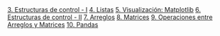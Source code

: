 <tr>
				<td>
					<a href="notebooks/notebook03.ipynb">3. Estructuras de control - I</a>
				</td>
				<td>
					<a href="notebooks/notebook04.ipynb">4. Listas</a>
				</td>
			</tr>
			<tr>
				<td>
					<a href="notebooks/notebook05.ipynb">5. Visualización: Matplotlib</a>
				</td>
				<td>
					<a href="notebooks/notebook06.ipynb">6. Estructuras de control - II</a>
				</td>
			</tr>
			<tr>
				<td>
					<a href="notebooks/notebook07.ipynb">7. Arreglos</a>
				</td>
				<td>
					<a href="notebooks/notebook08.ipynb">8. Matrices</a>
				</td>
			</tr>
			<tr>
				<td>
					<a href="notebooks/notebook09.ipynb">9. Operaciones entre Arreglos y Matrices</a>
				</td>
				<td>
					<a href="notebooks/notebook10.ipynb">10. Pandas</a>
				</td>
			</tr>